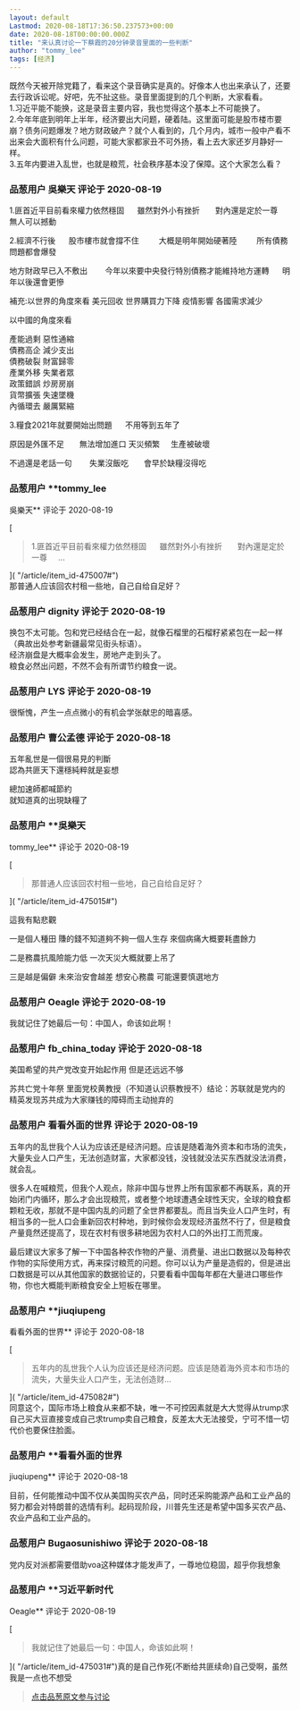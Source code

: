 ```yaml
---
layout: default
Lastmod: 2020-08-18T17:36:50.237573+00:00
date: 2020-08-18T00:00:00.000Z
title: "来认真讨论一下蔡霞的20分钟录音里面的一些判断"
author: "tommy_lee"
tags: [经济]
---
```


既然今天被开除党籍了，看来这个录音确实是真的。好像本人也出来承认了，还要去行政诉讼呢。好吧，先不扯这些。录音里面提到的几个判断，大家看看。  
1.习近平能不能换，这是录音主要内容，我也觉得这个基本上不可能换了。  
2.今年年底到明年上半年，经济要出大问题，硬着陆。这里面可能是股市楼市要崩？债务问题爆发？地方财政破产？就个人看到的，几个月内，城市一般中产看不出来会大面积有什么问题，可能大家都家丑不可外扬，看上去大家还岁月静好一样。  
3.五年内要进入乱世，也就是粮荒，社会秩序基本没了保障。这个大家怎么看？

            
### 品葱用户 **吳樂天** 评论于 2020-08-19
        
1.匪首近平目前看來權力依然穩固      雖然對外小有挫折       對內還是定於一尊      無人可以撼動  
  
2.經濟不行後      股市樓市就會撐不住         大概是明年開始硬著陸         所有債務問題都會爆發  
  
地方財政早已入不敷出        今年以來要中央發行特別債務才能維持地方運轉      明年以後還會更慘         
  
補充:以世界的角度來看 美元回收 世界購買力下降 疫情影響 各國需求減少  
  
以中國的角度來看  
  
產能過剩 惡性通縮  
債務高企 減少支出  
債務破裂 財富歸零  
產業外移 失業者眾  
政策錯誤 炒房房崩  
貨幣擴張 失速墜機  
內循環去 嚴厲緊縮  
  
3.糧食2021年就要開始出問題      不用等到五年了         
  
原因是外匯不足       無法增加進口 天災頻繁     生產被破壞  
  
不過還是老話一句        失業沒飯吃       會早於缺糧沒得吃
        


            
### 品葱用户 **tommy_lee 
吳樂天** 评论于 2020-08-19
        
[

> 1.匪首近平目前看來權力依然穩固      雖然對外小有挫折       對內還是定於一尊     ...

]( "/article/item_id-475007#")  
那普通人应该回农村租一些地，自己自给自足好？
        


            
### 品葱用户 **dignity** 评论于 2020-08-19
        
换包不太可能。包和党已经结合在一起，就像石榴里的石榴籽紧紧包在一起一样（典故出处参考新疆最常见街头标语）。  
经济崩盘是大概率会发生，房地产走到头了。  
粮食必然出问题，不然不会有所谓节约粮食一说。
        


            
### 品葱用户 **LYS** 评论于 2020-08-19
        
很惭愧，产生一点点微小的有机会学张献忠的暗喜感。
        


            
### 品葱用户 **曹公孟德** 评论于 2020-08-18
        
五年亂世是一個很易見的判斷  
認為共匪天下還穩純粹就是妄想  
  
總加速師都喊節約  
就知道真的出現缺糧了
        


            
### 品葱用户 **吳樂天 
tommy_lee** 评论于 2020-08-19
        
[

> 那普通人应该回农村租一些地，自己自给自足好？

]( "/article/item_id-475015#")  
  
這我有點悲觀  
  
一是個人種田 賺的錢不知道夠不夠一個人生存 來個病痛大概要耗盡餘力  
  
二是務農抗風險能力低 一次天災大概就要上吊了  
  
三是越是偏僻 未來治安會越差 想安心務農 可能還要慎選地方
        


            
### 品葱用户 **Oeagle** 评论于 2020-08-19
        
我就记住了她最后一句：中国人，命该如此啊！
        


            
### 品葱用户 **fb_china_today** 评论于 2020-08-18
        
美国希望的共产党改变开始起作用 但是还远远不够   
  
苏共亡党十年祭 里面党校黄教授（不知道认识蔡教授不）结论：苏联就是党内的精英发现苏共成为大家赚钱的障碍而主动抛弃的
        


            
### 品葱用户 **看看外面的世界** 评论于 2020-08-19
        
五年内的乱世我个人认为应该还是经济问题。应该是随着海外资本和市场的流失，大量失业人口产生，无法创造财富，大家都没钱，没钱就没法买东西就没法消费，就会乱。  
  
很多人在喊粮荒，但我个人观点，除非中国与世界上所有国家都不再联系，真的开始闭门内循环，那么才会出现粮荒，或者整个地球遭遇全球性天灾，全球的粮食都颗粒无收，那就不是中国内乱的问题了全世界都要乱。而且当失业人口产生时，有相当多的一批人口会重新回农村种地，到时候你会发现经济虽然不行了，但是粮食产量竟然还提高了，现在农村有很多耕地因为农村人口的外出打工而荒废。  
  
最后建议大家多了解一下中国各种农作物的产量、消费量、进出口数据以及每种农作物的实际使用方式，再来探讨粮荒的问题。你可以认为产量是造假的，但是进出口数据是可以从其他国家的数据验证的，只要看看中国每年都在大量进口哪些作物，你也大概能判断粮食安全上短板在哪里。
        


            
### 品葱用户 **jiuqiupeng 
看看外面的世界** 评论于 2020-08-18
        
[

> 五年内的乱世我个人认为应该还是经济问题。应该是随着海外资本和市场的流失，大量失业人口产生，无法创造财...

]( "/article/item_id-475082#")  
同意这个，国际市场上粮食从来都不缺，唯一不可控因素就是大大觉得从trump求自己买大豆直接变成自己求trump卖自己粮食，反差太大无法接受，宁可不惜一切代价也要保住脸面。
        


            
### 品葱用户 **看看外面的世界 
jiuqiupeng** 评论于 2020-08-18
        
目前，任何能推动中国不仅从美国购买农产品，同时还采购能源产品和工业产品的努力都会对特朗普的选情有利。起码现阶段，川普先生还是希望中国多买农产品、农业产品和工业产品的。
        


            
### 品葱用户 **Bugaosunishiwo** 评论于 2020-08-18
        
党内反对派都需要借助voa这种媒体才能发声了，一尊地位稳固，超乎你我想象
        


            
### 品葱用户 **习近平新时代 
Oeagle** 评论于 2020-08-19
        
[

> 我就记住了她最后一句：中国人，命该如此啊！

]( "/article/item_id-475031#")真的是自己作死(不断给共匪续命)自己受啊，虽然我是一点也不想受
        






> [点击品葱原文参与讨论](https://pincong.rocks/article/23124)

